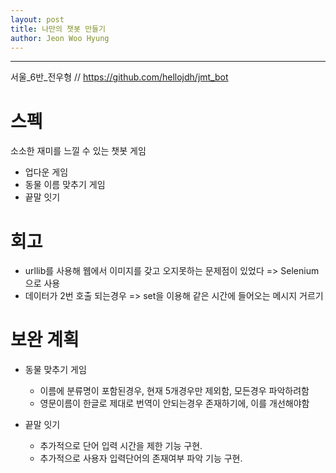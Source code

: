 ```yaml
---
layout: post
title: 나만의 챗봇 만들기
author: Jeon Woo Hyung
---
```


------

서울_6반_전우형 // https://github.com/hellojdh/jmt_bot

# 스펙
소소한 재미를 느낄 수 있는 챗봇 게임

* 업다운 게임
* 동물 이름 맞추기 게임
* 끝말 잇기 


# 회고

- urllib를 사용해 웹에서 이미지를 갖고 오지못하는 문제점이 있었다
	=> Selenium으로 사용
- 데이터가 2번 호출 되는경우
	=> set을 이용해 같은 시간에 들어오는 메시지 거르기


# 보완 계획

- 동물 맞추기 게임

	- 이름에 분류명이 포함된경우, 현재 5개경우만 제외함, 모든경우 파악하려함
	- 영문이름이 한글로 제대로 번역이 안되는경우 존재하기에, 이를 개선해야함
	
- 끝말 잇기

	- 추가적으로 단어 입력 시간을 제한 기능 구현.
	- 추가적으로 사용자 입력단어의 존재여부 파악 기능 구현.




